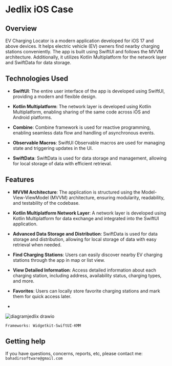
# Jedlix iOS Case
 


## Overview

EV Charging Locator is a modern application developed for iOS 17 and above devices. It helps electric vehicle (EV) owners find nearby charging stations conveniently. The app is built using SwiftUI and follows the MVVM architecture. Additionally, it utilizes Kotlin Multiplatform for the network layer and SwiftData for data storage.


## Technologies Used

- **SwiftUI**: The entire user interface of the app is developed using SwiftUI, providing a modern and flexible design.

- **Kotlin Multiplatform**: The network layer is developed using Kotlin Multiplatform, enabling sharing of the same code across iOS and Android platforms.

- **Combine**: Combine framework is used for reactive programming, enabling seamless data flow and handling of asynchronous events.

- **Observable Macros**: SwiftUI Observable macros are used for managing state and triggering updates in the UI.

- **SwiftData**: SwiftData is used for data storage and management, allowing for local storage of data with efficient retrieval.
## Features

- __MVVM Architecture__: The application is structured using the Model-View-ViewModel (MVVM) architecture, ensuring modularity, readability, and testability of the codebase.

- __Kotlin Multiplatform Network Layer__: A network layer is developed using Kotlin Multiplatform for data exchange and integrated into the SwiftUI application.

- __Advanced Data Storage and Distribution__: SwiftData is used for data storage and distribution, allowing for local storage of data with easy retrieval when needed.

- __Find Charging Stations__: Users can easily discover nearby EV charging stations through the app in map or list view.

- __View Detailed Information__: Access detailed information about each charging station, including address, availability status, charging types, and more.

- __Favorites__: Users can locally store favorite charging stations and mark them for quick access later.
- 
![diagramjedlix drawio](https://github.com/bahadirseyfi/JedlixKMMiOSCase/assets/57216650/5052b489-f639-4b61-b55a-c5551c1d8b16)

```Frameworks: Widgetkit-SwiftUI-KMM```


## Getting help

If you have questions, concerns, reports, etc, please contact me: `bahadirsoftware@gmail.com`


 
